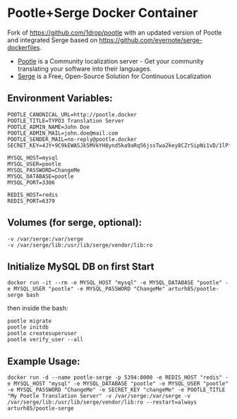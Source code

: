 Pootle+Serge Docker Container
=======================

Fork of https://github.com/1drop/pootle with an updated version of Pootle and integrated Serge based on https://github.com/evernote/serge-dockerfiles.

- [Pootle](https://pootle.translatehouse.org/) is a Community localization server - Get your community translating your software into their languages.  
- [Serge](https://serge.io/) is a Free, Open-Source Solution for Continuous Localization

## Environment Variables:

    POOTLE_CANONICAL_URL=http://pootle.docker
    POOTLE_TITLE=TYPO3 Translation Server
    POOTLE_ADMIN_NAME=John Doe
    POOTLE_ADMIN_MAIL=john.doe@mail.com
    POOTLE_SENDER_MAIL=no-reply@pootle.docker
    SECRET_KEY=4JY+9C9kEWASJk5MVkYH8ynd5ka9aRq56jssTwa2key8CZrSipNi1vD/1lPfzcqx/UY=
    
    MYSQL_HOST=mysql
    MYSQL_USER=pootle
    MYSQL_PASSWORD=ChangeMe
    MYSQL_DATABASE=pootle
    MYSQL_PORT=3306
    
    REDIS_HOST=redis
    REDIS_PORT=6379
    
## Volumes (for serge, optional):

    -v /var/serge:/var/serge
    -v /var/serge/lib:/usr/lib/serge/vendor/lib:ro

## Initialize MySQL DB on first Start

    docker run -it --rm -e MYSQL_HOST "mysql" -e MYSQL_DATABASE "pootle" -e MYSQL_USER "pootle" -e MYSQL_PASSWORD "ChangeMe" arturh85/pootle-serge bash
    
then inside the bash:

    pootle migrate
    pootle initdb
    pootle createsuperuser
    pootle verify_user --all

## Example Usage:

    docker run -d --name pootle-serge -p 5394:8000 -e REDIS_HOST "redis" -e MYSQL_HOST "mysql" -e MYSQL_DATABASE "pootle" -e MYSQL_USER "pootle" -e MYSQL_PASSWORD "ChangeMe" -e SECRET_KEY "changeMe" -e POOTLE_TITLE "My Pootle Translation Server" -v /var/serge:/var/serge -v /var/serge/lib:/usr/lib/serge/vendor/lib:ro --restart=always arturh85/pootle-serge
